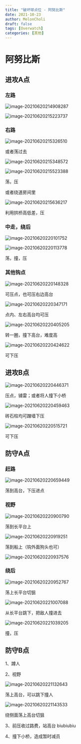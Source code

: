 ```yaml
---
title: "破坏球点位 - 阿努比斯"
date: 2021-10-23
author: MelonCholi
draft: false
tags: [Overwatch]
categories: [其他]
---
```


# 阿努比斯

## 进攻A点

### 左路

![image-20210620214908287](https://markdown-1303167219.cos.ap-shanghai.myqcloud.com/image-20210620214908287.png)

![image-20210620215223737](https://markdown-1303167219.cos.ap-shanghai.myqcloud.com/image-20210620215223737.png)

### 右路

![image-20210620215326510](https://markdown-1303167219.cos.ap-shanghai.myqcloud.com/image-20210620215326510.png)

或者荡过去

![image-20210620215348572](https://markdown-1303167219.cos.ap-shanghai.myqcloud.com/image-20210620215348572.png)

![image-20210620215523388](https://markdown-1303167219.cos.ap-shanghai.myqcloud.com/image-20210620215523388.png)

荡，压

或者绕道房间里

![image-20210620215636217](https://markdown-1303167219.cos.ap-shanghai.myqcloud.com/image-20210620215636217.png)

利用拱桥高低差，压

### 中走，绕后

![image-20210620220101752](https://markdown-1303167219.cos.ap-shanghai.myqcloud.com/image-20210620220101752.png)

![image-20210620220113778](https://markdown-1303167219.cos.ap-shanghai.myqcloud.com/image-20210620220113778.png)

荡，撞，压

### 其他钩点

![image-20210620220148328](https://markdown-1303167219.cos.ap-shanghai.myqcloud.com/image-20210620220148328.png)

可压点，也可压右边高台

![image-20210620220347171](https://markdown-1303167219.cos.ap-shanghai.myqcloud.com/image-20210620220347171.png)

点内、左右高台均可压

![image-20210620220405205](https://markdown-1303167219.cos.ap-shanghai.myqcloud.com/image-20210620220405205.png)

转一圈，撞下高台，难度高

![image-20210620220424622](https://markdown-1303167219.cos.ap-shanghai.myqcloud.com/image-20210620220424622.png)

可下压

## 进攻B点

![image-20210620220446371](https://markdown-1303167219.cos.ap-shanghai.myqcloud.com/image-20210620220446371.png)

压点，铺雷；或者将人撞下小桥

![image-20210620220459463](https://markdown-1303167219.cos.ap-shanghai.myqcloud.com/image-20210620220459463.png)

砖石柱均可蹭墙下压

![image-20210620220515721](https://markdown-1303167219.cos.ap-shanghai.myqcloud.com/image-20210620220515721.png)

可下压

## 防守A点

### 赶路

![image-20210620220659449](https://markdown-1303167219.cos.ap-shanghai.myqcloud.com/image-20210620220659449.png)

荡到高台，下压进点

### 视野

![image-20210620220900790](https://markdown-1303167219.cos.ap-shanghai.myqcloud.com/image-20210620220900790.png)

荡到长平台上

![image-20210620220919251](https://markdown-1303167219.cos.ap-shanghai.myqcloud.com/image-20210620220919251.png)

荡到船上（钩外面狗头也可）

![image-20210620220937576](https://markdown-1303167219.cos.ap-shanghai.myqcloud.com/image-20210620220937576.png)

### 绕后

![image-20210620220952767](https://markdown-1303167219.cos.ap-shanghai.myqcloud.com/image-20210620220952767.png)

荡上长平台切狙

![image-20210620221007088](https://markdown-1303167219.cos.ap-shanghai.myqcloud.com/image-20210620221007088.png)

从长平台跳下，把敌人撞进去

![image-20210620221039205](https://markdown-1303167219.cos.ap-shanghai.myqcloud.com/image-20210620221039205.png)

撞，压

## 防守B点

1、蹲人

2、视野

![image-20210620221132643](https://markdown-1303167219.cos.ap-shanghai.myqcloud.com/image-20210620221132643.png)

荡上高台，可以跳下撞人

![image-20210620221143533](https://markdown-1303167219.cos.ap-shanghai.myqcloud.com/image-20210620221143533.png)

绕侧面荡上高台切狙

3、前压收过路费，站高台 biubiubiu

4、撞下小桥，造成暂时减员